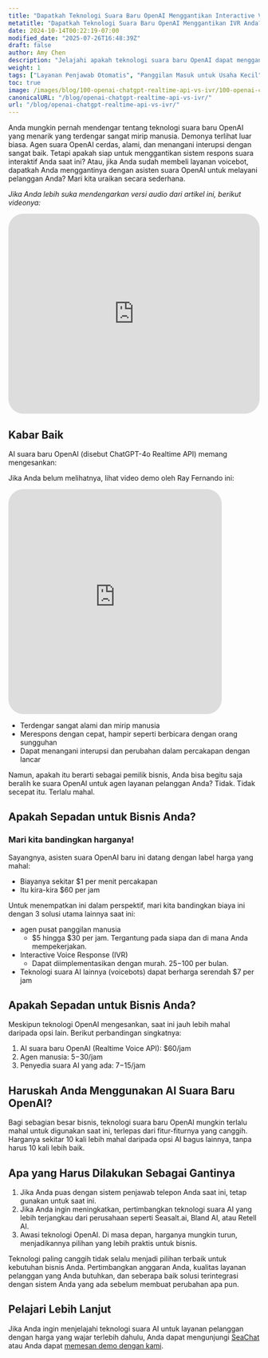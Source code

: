 ```yaml
---
title: "Dapatkah Teknologi Suara Baru OpenAI Menggantikan Interactive Voice Response (IVR) Anda?"
metatitle: "Dapatkah Teknologi Suara Baru OpenAI Menggantikan IVR Anda?"
date: 2024-10-14T00:22:19-07:00
modified_date: "2025-07-26T16:48:39Z"
draft: false
author: Amy Chen
description: "Jelajahi apakah teknologi suara baru OpenAI dapat menggantikan sistem respons suara interaktif Anda saat ini."
weight: 1
tags: ["Layanan Penjawab Otomatis", "Panggilan Masuk untuk Usaha Kecil", "SeaChat", "AI Suara"]
toc: true
image: /images/blog/100-openai-chatgpt-realtime-api-vs-ivr/100-openai-chatgpt-realtime-api-vs-ivr.png
canonicalURL: "/blog/openai-chatgpt-realtime-api-vs-ivr/"
url: "/blog/openai-chatgpt-realtime-api-vs-ivr/"
---
```


Anda mungkin pernah mendengar tentang teknologi suara baru OpenAI yang menarik yang terdengar sangat mirip manusia. Demonya terlihat luar biasa. Agen suara OpenAI cerdas, alami, dan menangani interupsi dengan sangat baik. Tetapi apakah siap untuk menggantikan sistem respons suara interaktif Anda saat ini? Atau, jika Anda sudah membeli layanan voicebot, dapatkah Anda menggantinya dengan asisten suara OpenAI untuk melayani pelanggan Anda? Mari kita uraikan secara sederhana.

*Jika Anda lebih suka mendengarkan versi audio dari artikel ini, berikut videonya:*

<iframe width="100%" height="400" src="https://www.youtube.com/embed/?v=DgX6F711ceA&list=PL8K7_LTqly46agqJW2quG5Vsylt5os1Al" title="YouTube video player" frameborder="0" allow="accelerometer; autoplay; clipboard-write; encrypted-media; gyroscope; picture-in-picture" allowfullscreen style="border-radius: 30px;"></iframe>

## Kabar Baik

AI suara baru OpenAI (disebut ChatGPT-4o Realtime API) memang mengesankan:

Jika Anda belum melihatnya, lihat video demo oleh Ray Fernando ini:

<iframe width="85%" height="450px" src="https://www.youtube.com/embed/M8-bsaaLLyg" title="Live: OpenAI 2024 Realtime Voice API Demo - Dev Day Exclusive" frameborder="0" allow="accelerometer; autoplay; clipboard-write; encrypted-media; gyroscope; picture-in-picture" allowfullscreen style="border-radius: 30px;"></iframe>

- Terdengar sangat alami dan mirip manusia
- Merespons dengan cepat, hampir seperti berbicara dengan orang sungguhan
- Dapat menangani interupsi dan perubahan dalam percakapan dengan lancar

Namun, apakah itu berarti sebagai pemilik bisnis, Anda bisa begitu saja beralih ke suara OpenAI untuk agen layanan pelanggan Anda? Tidak. Tidak secepat itu. Terlalu mahal.

## Apakah Sepadan untuk Bisnis Anda?
### Mari kita bandingkan harganya!

Sayangnya, asisten suara OpenAI baru ini datang dengan label harga yang mahal:

- Biayanya sekitar $1 per menit percakapan
- Itu kira-kira $60 per jam

Untuk menempatkan ini dalam perspektif, mari kita bandingkan biaya ini dengan 3 solusi utama lainnya saat ini:

- agen pusat panggilan manusia
  - $5 hingga $30 per jam. Tergantung pada siapa dan di mana Anda mempekerjakan.
- Interactive Voice Response (IVR)
  - Dapat diimplementasikan dengan murah. $25-$100 per bulan.
- Teknologi suara AI lainnya (voicebots) dapat berharga serendah $7 per jam

## Apakah Sepadan untuk Bisnis Anda?

Meskipun teknologi OpenAI mengesankan, saat ini jauh lebih mahal daripada opsi lain. Berikut perbandingan singkatnya:

1. AI suara baru OpenAI (Realtime Voice API): $60/jam
2. Agen manusia: $5-$30/jam
3. Penyedia suara AI yang ada: $7-$15/jam

## Haruskah Anda Menggunakan AI Suara Baru OpenAI?

Bagi sebagian besar bisnis, teknologi suara baru OpenAI mungkin terlalu mahal untuk digunakan saat ini, terlepas dari fitur-fiturnya yang canggih. Harganya sekitar 10 kali lebih mahal daripada opsi AI bagus lainnya, tanpa harus 10 kali lebih baik.

## Apa yang Harus Dilakukan Sebagai Gantinya

1. Jika Anda puas dengan sistem penjawab telepon Anda saat ini, tetap gunakan untuk saat ini.
2. Jika Anda ingin meningkatkan, pertimbangkan teknologi suara AI yang lebih terjangkau dari perusahaan seperti Seasalt.ai, Bland AI, atau Retell AI.
3. Awasi teknologi OpenAI. Di masa depan, harganya mungkin turun, menjadikannya pilihan yang lebih praktis untuk bisnis.

Teknologi paling canggih tidak selalu menjadi pilihan terbaik untuk kebutuhan bisnis Anda. Pertimbangkan anggaran Anda, kualitas layanan pelanggan yang Anda butuhkan, dan seberapa baik solusi terintegrasi dengan sistem Anda yang ada sebelum membuat perubahan apa pun.

## Pelajari Lebih Lanjut
Jika Anda ingin menjelajahi teknologi suara AI untuk layanan pelanggan dengan harga yang wajar terlebih dahulu, Anda dapat mengunjungi [SeaChat](https://chat.seasalt.ai/?utm_source=blog/) atau Anda dapat [memesan demo dengan kami](https://meetings.hubspot.com/seasalt-ai/seasalt-meeting).
